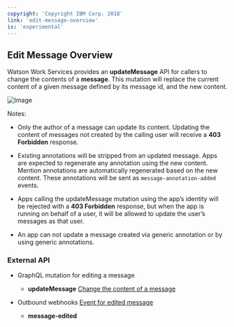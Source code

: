 ```yaml
---
copyright: 'Copyright IBM Corp. 2018'
link: 'edit-message-overview'
is: 'experimental'
---
```

## Edit Message Overview

Watson Work Services provides an **updateMessage** API for callers to change the contents of a **message**.  This mutation will replace the current content of a given message defined by its message id, and the new content.

![Image](https://github.com/watsonwork/watsonwork-developer-docs/blob/master/images/editMessage.png)

Notes:


 - Only the author of a message can update its content.  Updating the content of messages not created by the calling user will receive a **403 Forbidden** response.

 - Existing annotations will be stripped from an updated message.  Apps are expected to regenerate any annotation using the new content.  Mention annotations are automatically regenerated based on the new content.  These annotations will be sent as `message-annotation-added` events.

 - Apps calling the updateMessage mutation using the app’s identity will be rejected with a **403 Forbidden** response, but when the app is running on behalf of a user, it will be allowed to update the user’s messages as that user.

 - An app can not update a message created via generic annotation or by using generic annotations.



### External API

 * GraphQL mutation for editing a message
    * **updateMessage** [Change the content of a message](https://github.com/watsonwork/watsonwork-developer-docs/blob/master/guides/V1_UpdateMessage.md)


 * Outbound webhooks [Event for edited message](https://github.com/watsonwork/watsonwork-developer-docs/blob/master/guides/V1_wwsg_Webhooks.md)
    * **message-edited**




